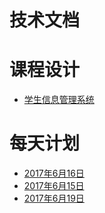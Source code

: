 # 技术文档

# 课程设计
 * [学生信息管理系统](./stu.md)

# 每天计划

* [2017年6月16日](./20170616.md)
* [2017年6月15日](./20170615.md)
* [2017年6月19日](./20190619.md)
